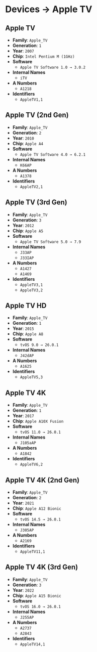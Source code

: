 # Devices → Apple TV

## Apple TV
- **Family**: `Apple_TV`
- **Generation**: `1`
- **Year**: `2007`
- **Chip**: `Intel Pentium M (1GHz)`
- **Software**
  - `Apple TV Software 1.0 → 3.0.2`
- **Internal Names**
  -  `iTV`
- **A Numbers**
  -  `A1218`
- **Identifiers**
  -  `AppleTV1,1`

## Apple TV (2nd Gen)
- **Family**: `Apple_TV`
- **Generation**: `2`
- **Year**: `2010`
- **Chip**: `Apple A4`
- **Software**
  - `Apple TV Software 4.0 → 6.2.1`
- **Internal Names**
  -  `K66AP`
- **A Numbers**
  -  `A1378`
- **Identifiers**
  -  `AppleTV2,1`

## Apple TV (3rd Gen)
- **Family**: `Apple_TV`
- **Generation**: `3`
- **Year**: `2012`
- **Chip**: `Apple A5`
- **Software**
  - `Apple TV Software 5.0 → 7.9`
- **Internal Names**
  -  `J33AP`
  -  `J33IAP`
- **A Numbers**
  -  `A1427`
  -  `A1469`
- **Identifiers**
  -  `AppleTV3,1`
  -  `AppleTV3,2`

## Apple TV HD
- **Family**: `Apple_TV`
- **Generation**: `1`
- **Year**: `2015`
- **Chip**: `Apple A8`
- **Software**
  - `tvOS 9.0 → 26.0.1`
- **Internal Names**
  -  `J42dAP`
- **A Numbers**
  -  `A1625`
- **Identifiers**
  -  `AppleTV5,3`

## Apple TV 4K
- **Family**: `Apple_TV`
- **Generation**: `1`
- **Year**: `2017`
- **Chip**: `Apple A10X Fusion`
- **Software**
  - `tvOS 11.0 → 26.0.1`
- **Internal Names**
  -  `J105aAP`
- **A Numbers**
  -  `A1842`
- **Identifiers**
  -  `AppleTV6,2`

## Apple TV 4K (2nd Gen)
- **Family**: `Apple_TV`
- **Generation**: `2`
- **Year**: `2021`
- **Chip**: `Apple A12 Bionic`
- **Software**
  - `tvOS 14.5 → 26.0.1`
- **Internal Names**
  -  `J305AP`
- **A Numbers**
  -  `A2169`
- **Identifiers**
  -  `AppleTV11,1`

## Apple TV 4K (3rd Gen)
- **Family**: `Apple_TV`
- **Generation**: `3`
- **Year**: `2022`
- **Chip**: `Apple A15 Bionic`
- **Software**
  - `tvOS 16.0 → 26.0.1`
- **Internal Names**
  -  `J255AP`
- **A Numbers**
  -  `A2737`
  -  `A2843`
- **Identifiers**
  -  `AppleTV14,1`
